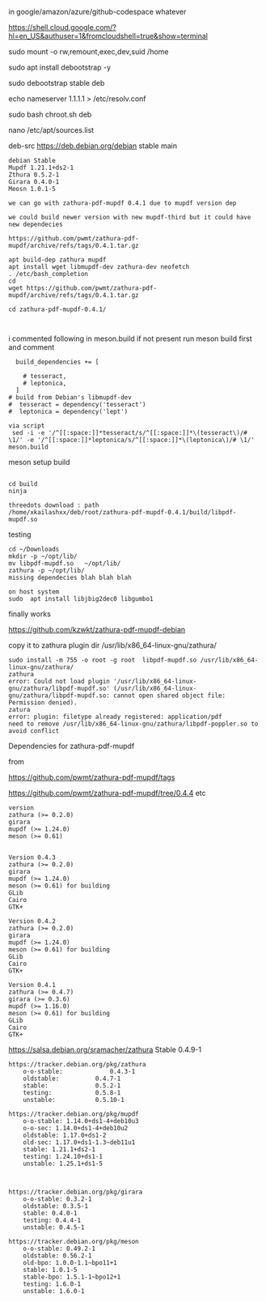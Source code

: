 in google/amazon/azure/github-codespace whatever  

https://shell.cloud.google.com/?hl=en_US&authuser=1&fromcloudshell=true&show=terminal

sudo mount -o rw,remount,exec,dev,suid  /home   

sudo apt install debootstrap -y

sudo debootstrap stable deb   

echo nameserver 1.1.1.1  > /etc/resolv.conf

sudo bash chroot.sh deb

nano /etc/apt/sources.list 

deb-src https://deb.debian.org/debian stable main




```
debian Stable 
Mupdf 1.21.1+ds2-1 	
Zthura 0.5.2-1 
Girara 0.4.0-1 
Meosn 1.0.1-5

we can go with zathura-pdf-mupdf 0.4.1 due to mupdf version dep

we could build newer version with new mupdf-third but it could have new dependecies 

https://github.com/pwmt/zathura-pdf-mupdf/archive/refs/tags/0.4.1.tar.gz

apt build-dep zathura mupdf
apt install wget libmupdf-dev zathura-dev neofetch
. /etc/bash_completion
cd
wget https://github.com/pwmt/zathura-pdf-mupdf/archive/refs/tags/0.4.1.tar.gz

cd zathura-pdf-mupdf-0.4.1/



```

i commented following in meson.build
if not present run meson build first and comment
```
  build_dependencies += [
 
    # tesseract,
    # leptonica,
  ]
# build from Debian's libmupdf-dev
#  tesseract = dependency('tesseract')
#  leptonica = dependency('lept')

via script
 sed -i -e '/^[[:space:]]*tesseract/s/^[[:space:]]*\(tesseract\)/# \1/' -e '/^[[:space:]]*leptonica/s/^[[:space:]]*\(leptonica\)/# \1/' meson.build

```


meson setup build
```
		
cd build
ninja

threedots download : path
/home/xkailashxx/deb/root/zathura-pdf-mupdf-0.4.1/build/libpdf-mupdf.so

```

testing
```
cd ~/Downloads
mkdir -p ~/opt/lib/
mv libpdf-mupdf.so   ~/opt/lib/
zathura -p ~/opt/lib/
missing dependecies blah blah blah

on host system 
sudo  apt install libjbig2dec0 libgumbo1
```

finally works

https://github.com/kzwkt/zathura-pdf-mupdf-debian


copy it to zathura plugin dir  /usr/lib/x86_64-linux-gnu/zathura/

```
sudo install -m 755 -o root -g root  libpdf-mupdf.so /usr/lib/x86_64-linux-gnu/zathura/
zathura
error: Could not load plugin '/usr/lib/x86_64-linux-gnu/zathura/libpdf-mupdf.so' (/usr/lib/x86_64-linux-gnu/zathura/libpdf-mupdf.so: cannot open shared object file: Permission denied).
zatura 
error: plugin: filetype already registered: application/pdf
need to remove /usr/lib/x86_64-linux-gnu/zathura/libpdf-poppler.so to avoid conflict 
```


Dependencies for zathura-pdf-mupdf

from

https://github.com/pwmt/zathura-pdf-mupdf/tags

https://github.com/pwmt/zathura-pdf-mupdf/tree/0.4.4 etc
```
version 
zathura (>= 0.2.0)
girara
mupdf (>= 1.24.0)
meson (>= 0.61)


Version 0.4.3
zathura (>= 0.2.0)
girara
mupdf (>= 1.24.0)
meson (>= 0.61) for building
GLib
Cairo
GTK+

Version 0.4.2
zathura (>= 0.2.0)
girara
mupdf (>= 1.24.0)
meson (>= 0.61) for building
GLib
Cairo
GTK+

Version 0.4.1       
zathura (>= 0.4.7)
girara (>= 0.3.6)
mupdf (>= 1.16.0)
meson (>= 0.61) for building
GLib
Cairo
GTK+

```
https://salsa.debian.org/sramacher/zathura
Stable 
0.4.9-1
```
https://tracker.debian.org/pkg/zathura
	o-o-stable: 	 	 	0.4.3-1 	
	oldstable: 	 	 	0.4.7-1 	
	stable: 	 	 	0.5.2-1 	
	testing: 	 	 	0.5.8-1	
	unstable: 	 	 	0.5.10-1

https://tracker.debian.org/pkg/mupdf
    o-o-stable: 1.14.0+ds1-4+deb10u3
    o-o-sec: 1.14.0+ds1-4+deb10u2
    oldstable: 1.17.0+ds1-2
    old-sec: 1.17.0+ds1-1.3~deb11u1
    stable: 1.21.1+ds2-1
    testing: 1.24.10+ds1-1
    unstable: 1.25.1+ds1-5



https://tracker.debian.org/pkg/girara
	o-o-stable: 0.3.2-1
	oldstable: 0.3.5-1
	stable: 0.4.0-1
	testing: 0.4.4-1
	unstable: 0.4.5-1

https://tracker.debian.org/pkg/meson
	o-o-stable: 0.49.2-1
	oldstable: 0.56.2-1
	old-bpo: 1.0.0-1.1~bpo11+1
	stable: 1.0.1-5
	stable-bpo: 1.5.1-1~bpo12+1
	testing: 1.6.0-1
	unstable: 1.6.0-1


```




